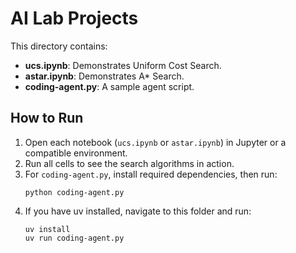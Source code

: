 # AI Lab Projects

This directory contains:

- **ucs.ipynb**: Demonstrates Uniform Cost Search.
- **astar.ipynb**: Demonstrates A* Search.
- **coding-agent.py**: A sample agent script.

## How to Run

1. Open each notebook (`ucs.ipynb` or `astar.ipynb`) in Jupyter or a compatible environment.
2. Run all cells to see the search algorithms in action.
3. For `coding-agent.py`, install required dependencies, then run:
   ```
   python coding-agent.py
   ```
4. If you have uv installed, navigate to this folder and run:
   ```
   uv install
   uv run coding-agent.py
   ```
